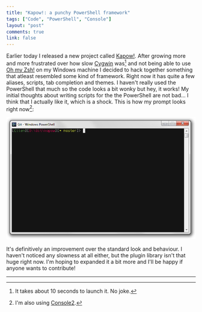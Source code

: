 ```yaml
---
title: "Kapow!: a punchy PowerShell framework"
tags: ["Code", "PowerShell", "Console"]
layout: "post"
comments: true
link: false
---
```


Earlier today I released a new project called [Kapow!](https://github.com/gummesson/kapow). After growing more and more frustrated over how slow [Cygwin](http://www.cygwin.com/) was[^20130826-1] and not being able to use [Oh my Zsh!](https://github.com/robbyrussell/oh-my-zsh) on my Windows machine I decided to hack together something that atleast resembled some kind of framework. Right now it has quite a few aliases, scripts, tab completion and themes. I haven't really used the PowerShell that much so the code looks a bit wonky but hey, it works! My initial thoughts about writing scripts for the the PowerShell are not bad... I think that I actually like it, which is a shock. This is how my prompt looks right now[^20130826-2]:

![Kapow! with the Punchy theme](/images/2013/08/26/kapow-punchy-theme.png)

It's definitively an improvement over the standard look and behaviour. I haven't noticed any slowness at all either, but the plugin library isn't that huge right now. I'm hoping to expanded it a bit more and I'll be happy if anyone wants to contribute!

* * *

[^20130826-1]: It takes about 10 seconds to launch it. No joke.
[^20130826-2]: I'm also using [Console2](http://sourceforge.net/projects/console/).
